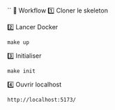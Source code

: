 ``
🚀 Workflow
1️⃣ Cloner le skeleton

2️⃣ Lancer Docker

```
make up
```

3️⃣ Initialiser

```
make init
```

4️⃣ Ouvrir localhost

```
http://localhost:5173/
```
